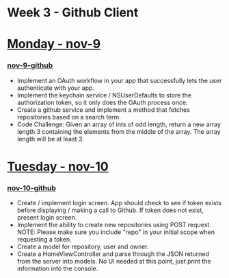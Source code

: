 Week 3 - Github Client
======================
# [Monday - nov-9](nov-9-github/)
### [nov-9-github](nov-9-github/)
* Implement an OAuth workflow in your app that successfully lets the user authenticate with your app.
* Implement the keychain service / NSUserDefaults to store the authorization token, so it only does the OAuth process once.
* Create a github service and implement a method that fetches repositories based on a search term.
* Code Challenge: Given an array of ints of odd length, return a new array length 3 containing the elements from the middle of the array. The array length will be at least 3. 

# [Tuesday - nov-10](nov-10-github/)
### [nov-10-github](nov-10-github/)
* Create / implement login screen. App should check to see if token exists before displaying / making a call to Github. If token does not exist, present login screen.
* Implement the ability to create new repositories using POST request. NOTE: Please make sure you include "repo" in your initial scope when requesting a token.
* Create a model for repository, user and owner.
* Create a HomeViewController and parse through the JSON returned from the server into models. No UI needed at this point, just print the information into the console.

